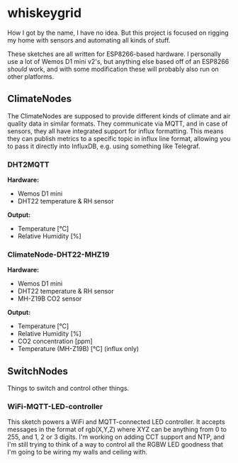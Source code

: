 whiskeygrid
===========
How I got by the name, I have no idea. But this project is focused on rigging my
home with sensors and automating all kinds of stuff.

These sketches are all written for ESP8266-based hardware. I personally use a lot of
Wemos D1 mini v2's, but anything else based off of an ESP8266 *should* work, and with
some modification these will probably also run on other platforms.

## ClimateNodes
The ClimateNodes are supposed to provide different kinds of climate and air quality
data in similar formats. They communicate via MQTT, and in case of sensors, they all
have integrated support for influx formatting. This means they can publish metrics
to a specific topic in influx line format, allowing you to pass it directly into
InfluxDB, e.g. using something like Telegraf.

### DHT2MQTT
**Hardware:**
* Wemos D1 mini
* DHT22 temperature & RH sensor

**Output:**
* Temperature [°C]
* Relative Humidity [%]

### ClimateNode-DHT22-MHZ19
**Hardware:**
* Wemos D1 mini
* DHT22 temperature & RH sensor
* MH-Z19B CO2 sensor

**Output:**
* Temperature [°C]
* Relative Humidity [%]
* CO2 concentration [ppm]
* Temperature (MH-Z19B) [°C] (influx only)

## SwitchNodes
Things to switch and control other things.

### WiFi-MQTT-LED-controller
This sketch powers a WiFi and MQTT-connected LED controller. It accepts messages in
the format of rgb(X,Y,Z) where XYZ can be anything from 0 to 255, and 1, 2 or 3 digits.
I'm working on adding CCT support and NTP, and I'm still trying to think of a way to
control all the RGBW LED goodness that I'm going to be wiring my walls and ceiling with.
